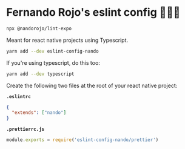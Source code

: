 # Fernando Rojo's eslint config 🏋🏻‍♂️

```sh
npx @nandorojo/lint-expo
```


Meant for react native projects using Typescript.

```sh
yarn add --dev eslint-config-nando
```

If you're using typescript, do this too:

```sh
yarn add --dev typescript
```

Create the following two files at the root of your react native project:

**`.eslintrc`**

```json
{
  "extends": ["nando"]
}
```

**`.prettierrc.js`**

```js
module.exports = require('eslint-config-nando/prettier')
```
